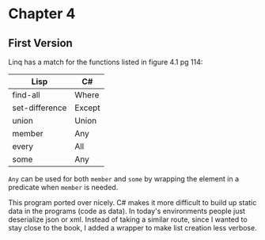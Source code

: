 Chapter 4
=========

First Version
-------------

Linq has a match for the functions listed in figure 4.1 pg 114:

|Lisp          |C#    |
|--------------|------|
|find-all      |Where |
|set-difference|Except|
|union         |Union |
|member        |Any   |
|every         |All   |
|some          |Any   |

`Any` can be used for both `member` and `some` by wrapping the element in a
predicate when `member` is needed.

This program ported over nicely.  C# makes it more difficult to build up static
data in the programs (code as data).  In today's environments people just
deserialize json or xml.  Instead of taking a similar route, since I wanted to
stay close to the book, I added a wrapper to make list creation less verbose.
